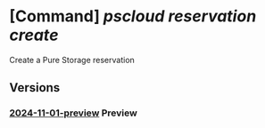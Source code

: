 # [Command] _pscloud reservation create_

Create a Pure Storage reservation

## Versions

### [2024-11-01-preview](/Resources/mgmt-plane/L3N1YnNjcmlwdGlvbnMve30vcmVzb3VyY2Vncm91cHMve30vcHJvdmlkZXJzL3B1cmVzdG9yYWdlLmJsb2NrL3Jlc2VydmF0aW9ucy97fQ==/2024-11-01-preview.xml) **Preview**

<!-- mgmt-plane /subscriptions/{}/resourcegroups/{}/providers/purestorage.block/reservations/{} 2024-11-01-preview -->
